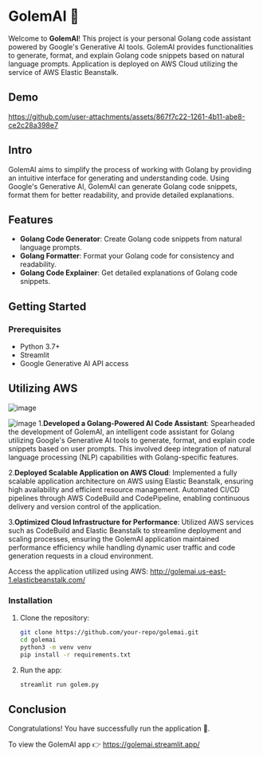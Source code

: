 # GolemAI 🤖

Welcome to **GolemAI**! This project is your personal Golang code assistant powered by Google's Generative AI tools. 
GolemAI provides functionalities to generate, format, and explain Golang code snippets based on natural language prompts.
Application is deployed on AWS Cloud utilizing the service of AWS Elastic Beanstalk.

## Demo
https://github.com/user-attachments/assets/867f7c22-1261-4b11-abe8-ce2c28a398e7

## Intro
GolemAI aims to simplify the process of working with Golang by providing an intuitive interface for generating and understanding code. 
Using Google's Generative AI, GolemAI can generate Golang code snippets, format them for better readability, and provide detailed explanations.

## Features
* **Golang Code Generator**: Create Golang code snippets from natural language prompts.
* **Golang Formatter**: Format your Golang code for consistency and readability.
* **Golang Code Explainer**: Get detailed explanations of Golang code snippets.

## Getting Started
### Prerequisites
- Python 3.7+
- Streamlit
- Google Generative AI API access

## Utilizing AWS
![image](https://github.com/user-attachments/assets/a9d9ba70-d874-4d83-8bee-4723718fa1f1)

![image](https://github.com/user-attachments/assets/ddb3118b-b172-473c-a52c-1222474604ca)
1.**Developed a Golang-Powered AI Code Assistant**: Spearheaded the development of GolemAI, an intelligent code assistant for Golang utilizing Google's Generative AI tools to generate, format, and explain code snippets based on user prompts. This involved deep integration of natural language processing (NLP) capabilities with Golang-specific features.

2.**Deployed Scalable Application on AWS Cloud**: Implemented a fully scalable application architecture on AWS using Elastic Beanstalk, ensuring high availability and efficient resource management. Automated CI/CD pipelines through AWS CodeBuild and CodePipeline, enabling continuous delivery and version control of the application.

3.**Optimized Cloud Infrastructure for Performance**: Utilized AWS services such as CodeBuild and Elastic Beanstalk to streamline deployment and scaling processes, ensuring the GolemAI application maintained performance efficiency while handling dynamic user traffic and code generation requests in a cloud environment.

Access the application utilized using AWS: http://golemai.us-east-1.elasticbeanstalk.com/
### Installation
1. Clone the repository:
   ```bash
   git clone https://github.com/your-repo/golemai.git
   cd golemai
   python3 -m venv venv
   pip install -r requirements.txt
2. Run the app:
   ```bash
   streamlit run golem.py


## Conclusion
Congratulations! You have successfully run the application 🚀️.

To view the GolemAI app 👉 https://golemai.streamlit.app/
